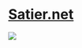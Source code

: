 # [Satier.net](https://satier.net)

![](https://github.com/tomashubelbauer/satier.net/workflows/.github/workflows/main.yml/badge.svg)
